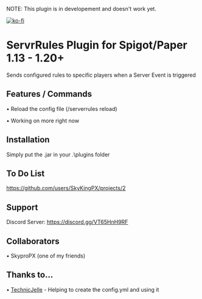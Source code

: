 NOTE: This plugin is in developement and doesn't work yet.

[![ko-fi](https://ko-fi.com/img/githubbutton_sm.svg)](https://ko-fi.com/R6R5VHPMK)

# ServrRules Plugin for Spigot/Paper 1.13 - 1.20+

Sends configured rules to specific players when a Server Event is triggered

## Features / Commands

• Reload the config file (/serverrules reload)

• Working on more right now

## Installation

Simply put the .jar in your .\plugins folder

## To Do List

https://github.com/users/SkyKingPX/projects/2

## Support

Discord Server: https://discord.gg/VT65HnH9RF

## Collaborators

• SkyproPX (one of my friends)

## Thanks to...

• [TechnicJelle](https://github.com/TechnicJelle) - Helping to create the config.yml and using it
